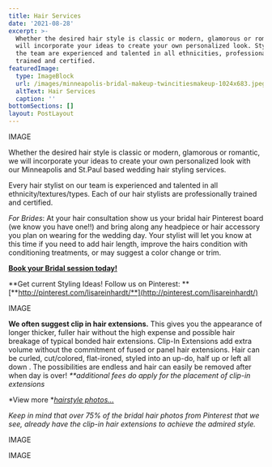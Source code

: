 ```yaml
---
title: Hair Services
date: '2021-08-28'
excerpt: >-
  Whether the desired hair style is classic or modern, glamorous or romantic, we
  will incorporate your ideas to create your own personalized look. Stylist on
  the team are experienced and talented in all ethnicities, professionally
  trained and certified.
featuredImage:
  type: ImageBlock
  url: /images/minneapolis-bridal-makeup-twincitiesmakeup-1024x683.jpeg
  altText: Hair Services
  caption: ''
bottomSections: []
layout: PostLayout
---
```

IMAGE

Whether the desired hair style is classic or modern, glamorous or romantic, we will incorporate your ideas to create your own personalized look with our Minneapolis and St.Paul based wedding hair styling services.

Every hair stylist on our team is experienced and talented in all ethnicity/textures/types. Each of our hair stylists are professionally trained and certified.

*For Brides*: At your hair consultation show us your bridal hair Pinterest board (we know you have one!!) and bring along any headpiece or hair accessory you plan on wearing for the wedding day. Your stylist will let you know at this time if you need to add hair length, improve the hairs condition with conditioning treatments, or may suggest a color change or trim.

[**Book your Bridal session today!**](/contact)

**Get current Styling Ideas! Follow us on Pinterest: **[**http://pinterest.com/lisareinhardt/**](http://pinterest.com/lisareinhardt/)

IMAGE

**We often suggest clip in hair extensions.** This gives you the appearance of longer thicker, fuller hair without the high expense and possible hair breakage of typical bonded hair extensions. Clip-In Extensions add extra volume without the commitment of fused or panel hair extensions. Hair can be curled, cut/colored, flat-ironed, styled into an up-do, half up or left all down . The possibilities are endless and hair can easily be removed after when day is over! *\*\*additional fees do apply for the placement of clip-in extensions*

*View more *[*hairstyle photos…*](/blog/bridal-makeup-hair-artistry-photos)

*Keep in mind that over 75% of the bridal hair photos from Pinterest that we see, already have the clip-in hair extensions to achieve the admired style.*

IMAGE

IMAGE


